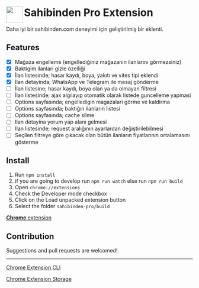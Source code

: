 # <img src="public/icons/icon-48.png" width="45" align="left"> Sahibinden Pro Extension

Daha iyi bir sahibinden.com deneyimi için geliştirilmiş bir eklenti.

## Features

- [x] Mağaza engelleme (engellediğiniz mağazanın ilanlarını görmezsiniz)
- [x] Baktigim ilanlari gizle özelliği
- [x] İlan listesinde; hasar kaydı, boya, yakıtı ve vites tipi eklendi
- [x] İlan detayinda; WhatsApp ve Telegram ile mesaj gönderme
- [ ] İlan listesine; hasar kaydı, boya olan ya da olmayan filtresi
- [ ] İlan listesinde; ajax algılayıp otomatik olarak listede guncelleme yapmasi
- [ ] Options sayfasında; engelledigin magazalari görme ve kaldirma
- [ ] Options sayfasında; baktığın ilanların listesi
- [ ] Options sayfasında; cache silme
- [ ] Ilan detayina yorum yap alanı gelmesi
- [ ] Ilan listesinde; request aralığının ayarlardan değiştirilebilmesi
- [ ] Seçilen filtreye göre çıkacak olan bütün ilanların fiyatlarının ortalamasını gösterme

## Install

1. Run `npm install`
2. if you are going to develop run `npm run watch` else run `npm run build`
3. Open `chrome://extensions`
4. Check the Developer mode checkbox
5. Click on the Load unpacked extension button
6. Select the folder `sahibinden-pro/build`

[**Chrome** extension](https://chrome.google.com/webstore/detail/sari-site-pro/)

## Contribution

Suggestions and pull requests are welcomed!.

---

[Chrome Extension CLI](https://github.com/dutiyesh/chrome-extension-cli)

[Chrome Extension Storage](https://github.com/extend-chrome/storage)

